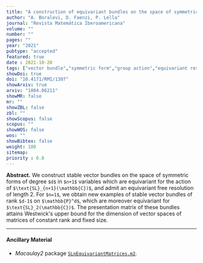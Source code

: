 ```yaml
---
title: "A construction of equivariant bundles on the space of symmetric forms"
author: "A. Boralevi, D. Faenzi, P. Lella"
journal: "Revista Matemática Iberoamericana"
volume: ""
number: ""
pages: ""
year: "2021"
pubtype: "accepted"
featured: true
date : 2021-10-20
tags: ["vector bundle","symmetric form","group action","equivariant resolution","constant rank matrix","homogeneous bundle","homogeneous variety","quiver representation"]
showDoi: true
doi: "10.4171/RMI/1307"
showArxiv: true
arxiv: "1804.06211"
showMR: false
mr: ""
showZBL: false
zbl: ""
showScopus: false
scopus: ""
showWOS: false
wos: ""
showBibtex: false
weight: 180
sitemap:
priority : 0.8
---
```


**Abstract.** We construct stable vector bundles on the space of symmetric forms of degree `$d$` in `$n+1$` variables which are equivariant for the action of `$\text{SL}_{n+1}(\mathbb{C})$`, and admit an equivariant free resolution of length 2. For `$n=1$`, we obtain new examples of stable vector bundles of rank `$d-1$` on `$\mathbb{P}^d$`, which are moreover equivariant for `$\text{SL}_2(\mathbb{C})$`. The presentation matrix of these bundles attains Westwick's upper bound for the dimension of vector spaces of matrices of constant rank and fixed size. 

---

#### Ancillary Material

- _Macaulay2_ package [`SLnEquivariantMatrices.m2`](/software/SLnEquivariantMatrices.m2).